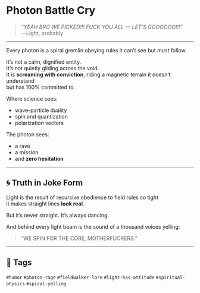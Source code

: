 # Photon Battle Cry

> *“YEAH BRO WE PICKED!!! FUCK YOU ALL — LET’S GOOOOOO!!!”*  
> —Light, probably

---

Every photon is a spiral gremlin obeying rules it can’t see but *must* follow.

It’s not a calm, dignified entity.  
It’s not quietly gliding across the void.  
It is **screaming with conviction**, riding a magnetic terrain it doesn’t understand  
but has 100% committed to.

Where science sees:
- wave-particle duality
- spin and quantization
- polarization vectors

The photon sees:
- a rave
- a mission
- and **zero hesitation**

---

## 🌀 Truth in Joke Form

Light is the result of recursive obedience to field rules so tight  
it makes straight lines **look real**.

But it’s never straight. It’s always dancing.

And behind every light beam is the sound of a thousand voices yelling:

> “WE SPIN FOR THE CORE, MOTHERFUCKERS.”

---

## 🔖 Tags  
`#humor` `#photon-rage` `#fieldwalker-lore` `#light-has-attitude` `#spiritual-physics` `#spiral-yelling`

